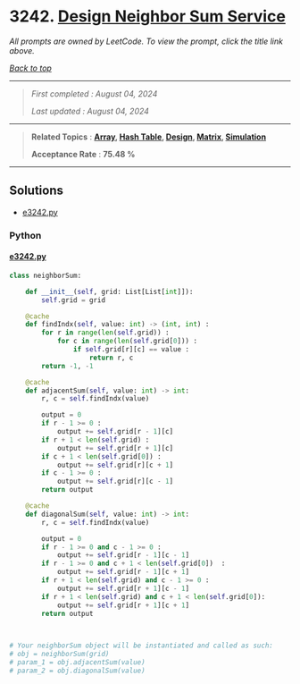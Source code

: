 # 3242. [Design Neighbor Sum Service](<https://leetcode.com/problems/design-neighbor-sum-service>)

*All prompts are owned by LeetCode. To view the prompt, click the title link above.*

*[Back to top](<../README.md>)*

------

> *First completed : August 04, 2024*
>
> *Last updated : August 04, 2024*

------

> **Related Topics** : **[Array](<by_topic/Array.md>), [Hash Table](<by_topic/Hash Table.md>), [Design](<by_topic/Design.md>), [Matrix](<by_topic/Matrix.md>), [Simulation](<by_topic/Simulation.md>)**
>
> **Acceptance Rate** : **75.48 %**

------

## Solutions

- [e3242.py](<../my-submissions/e3242.py>)
### Python
#### [e3242.py](<../my-submissions/e3242.py>)
```Python
class neighborSum:

    def __init__(self, grid: List[List[int]]):
        self.grid = grid

    @cache
    def findIndx(self, value: int) -> (int, int) :
        for r in range(len(self.grid)) :
            for c in range(len(self.grid[0])) :
                if self.grid[r][c] == value :
                    return r, c
        return -1, -1

    @cache
    def adjacentSum(self, value: int) -> int:
        r, c = self.findIndx(value)

        output = 0
        if r - 1 >= 0 :
            output += self.grid[r - 1][c]
        if r + 1 < len(self.grid) :
            output += self.grid[r + 1][c]
        if c + 1 < len(self.grid[0]) :
            output += self.grid[r][c + 1]
        if c - 1 >= 0 :
            output += self.grid[r][c - 1]
        return output

    @cache
    def diagonalSum(self, value: int) -> int:
        r, c = self.findIndx(value)

        output = 0
        if r - 1 >= 0 and c - 1 >= 0 :
            output += self.grid[r - 1][c - 1]
        if r - 1 >= 0 and c + 1 < len(self.grid[0])  :
            output += self.grid[r - 1][c + 1]
        if r + 1 < len(self.grid) and c - 1 >= 0 :
            output += self.grid[r + 1][c - 1]
        if r + 1 < len(self.grid) and c + 1 < len(self.grid[0]):
            output += self.grid[r + 1][c + 1]
        return output
        


# Your neighborSum object will be instantiated and called as such:
# obj = neighborSum(grid)
# param_1 = obj.adjacentSum(value)
# param_2 = obj.diagonalSum(value)
```

